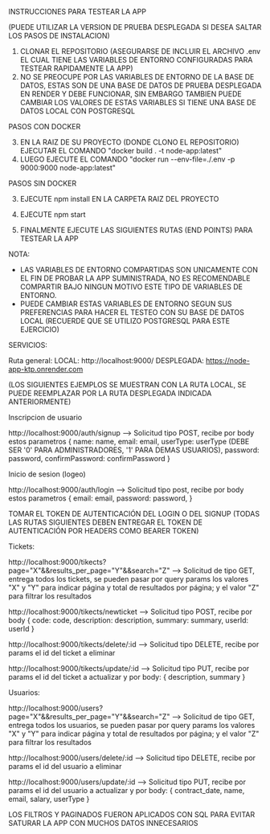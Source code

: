 INSTRUCCIONES PARA TESTEAR LA APP

(PUEDE UTILIZAR LA VERSION DE PRUEBA DESPLEGADA SI DESEA SALTAR LOS PASOS DE INSTALACION)

1. CLONAR EL REPOSITORIO (ASEGURARSE DE INCLUIR EL ARCHIVO .env EL CUAL TIENE LAS VARIABLES DE ENTORNO CONFIGURADAS PARA TESTEAR RAPIDAMENTE LA APP)
2. NO SE PREOCUPE POR LAS VARIABLES DE ENTORNO DE LA BASE DE DATOS, ESTAS SON DE UNA BASE DE DATOS DE PRUEBA DESPLEGADA EN RENDER Y DEBE FUNCIONAR, SIN EMBARGO TAMBIEN PUEDE CAMBIAR LOS VALORES DE ESTAS VARIABLES SI TIENE UNA BASE DE DATOS LOCAL CON POSTGRESQL

PASOS CON DOCKER

3. EN LA RAIZ DE SU PROYECTO (DONDE CLONO EL REPOSITORIO) EJECUTAR EL COMANDO "docker build . -t node-app:latest"
4. LUEGO EJECUTE EL COMANDO "docker run --env-file=./.env -p 9000:9000 node-app:latest"

PASOS SIN DOCKER

3. EJECUTE npm install EN LA CARPETA RAIZ DEL PROYECTO
4. EJECUTE npm start



5. FINALMENTE EJECUTE LAS SIGUIENTES RUTAS (END POINTS) PARA TESTEAR LA APP

NOTA:
- LAS VARIABLES DE ENTORNO COMPARTIDAS SON UNICAMENTE CON EL FIN DE PROBAR LA APP SUMINISTRADA, NO ES RECOMENDABLE COMPARTIR BAJO NINGUN MOTIVO ESTE TIPO DE VARIABLES DE ENTORNO.
- PUEDE CAMBIAR ESTAS VARIABLES DE ENTORNO SEGUN SUS PREFERENCIAS PARA HACER EL TESTEO CON SU BASE DE DATOS LOCAL (RECUERDE QUE SE UTILIZO POSTGRESQL PARA ESTE EJERCICIO)

SERVICIOS:

Ruta general:
LOCAL: http://localhost:9000/
DESPLEGADA: https://node-app-ktp.onrender.com

(LOS SIGUIENTES EJEMPLOS SE MUESTRAN CON LA RUTA LOCAL, SE PUEDE REEMPLAZAR POR LA RUTA DESPLEGADA INDICADA ANTERIORMENTE)

Inscripcion de usuario

http://localhost:9000/auth/signup
--> Solicitud tipo POST, recibe por body estos parametros {
        name: name,
        email: email,
        userType: userType (DEBE SER '0' PARA ADMINISTRADORES, '1' PARA DEMAS USUARIOS),
        password: password,
        confirmPassword: confirmPassword
    }

Inicio de sesion (logeo)

http://localhost:9000/auth/login
--> Solicitud tipo post, recibe por body estos parametros {
        email: email,
        password: password,
    }

TOMAR EL TOKEN DE AUTENTICACIÓN DEL LOGIN O DEL SIGNUP
(TODAS LAS RUTAS SIGUIENTES DEBEN ENTREGAR EL TOKEN DE AUTENTICACIÓN POR HEADERS COMO BEARER TOKEN)

Tickets: 

http://localhost:9000/tikects?page="X"&&results_per_page="Y"&&search="Z"
--> Solicitud de tipo GET, entrega todos los tickets, se pueden pasar por query params los valores "X" y "Y" para indicar página y total de resultados por página; y el valor "Z" para filtrar los resultados

http://localhost:9000/tikects/newticket
--> Solicitud tipo POST, recibe por body {
        code: code,
        description: description,
        summary: summary,
        userId: userId
    }

http://localhost:9000/tikects/delete/:id
--> Solicitud tipo DELETE, recibe por params el id del ticket a eliminar

http://localhost:9000/tikects/update/:id
--> Solicitud tipo PUT, recibe por params el id del ticket a actualizar y por body: { description, summary }

Usuarios:

http://localhost:9000/users?page="X"&&results_per_page="Y"&&search="Z"
--> Solicitud de tipo GET, entrega todos los usuarios, se pueden pasar por query params los valores "X" y "Y" para indicar página y total de resultados por página; y el valor "Z" para filtrar los resultados

http://localhost:9000/users/delete/:id
--> Solicitud tipo DELETE, recibe por params el id del usuario a eliminar

http://localhost:9000/users/update/:id
--> Solicitud tipo PUT, recibe por params el id del usuario a actualizar y por body: { contract_date, name, email, salary, userType }

LOS FILTROS Y PAGINADOS FUERON APLICADOS CON SQL PARA EVITAR SATURAR LA APP CON MUCHOS DATOS INNECESARIOS
